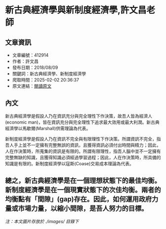 # 新古典經濟學與新制度經濟學,許文昌老師

## 文章資訊
- 文章編號：412914
- 作者：許文昌
- 發布日期：2018/08/09
- 關鍵詞：新古典經濟學、新制度經濟學
- 爬取時間：2025-02-02 20:36:37
- 原文連結：[閱讀原文](https://real-estate.get.com.tw/Columns/detail.aspx?no=412914)

## 內文
新古典經濟學是假設人乃在資訊充分與完全理性下作決策，故吾人皆為經濟人(economic man)，皆在資訊充分與完全理性下追求最大效用或最大利潤。新古典經濟學以馬歇爾(Marshall)供需理論為代表。

新制度經濟學是假設人乃在資訊不完全與有限理性下作決策。所謂資訊不完全，指吾人手上並不一定擁有完整無誤的資訊，且獲得資訊必須付出時間與精力；因此，人在作決策時，所蒐集的資訊是有限的。所謂有限理性，指吾人腦中並不一定擁有完整無缺的知識，且獲得知識必須經過學習過程；因此，人在作決策時，所具備的知識是有限的。新制度經濟學以寇斯(Coase)交易成本理論為代表。

總之，新古典經濟學是在一個理想狀態下的最佳均衡。新制度經濟學是在一個現實狀態下的次佳均衡。兩者的均衡點有「間隙」(gap)存在。因此，如何運用政府力量或市場力量，以縮小間隙，是吾人努力的目標。
---
*注：本文圖片存放於 ./images/ 目錄下*
